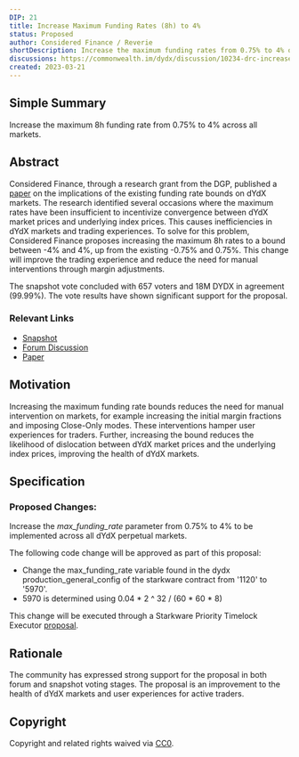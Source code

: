 ```yaml
---
DIP: 21
title: Increase Maximum Funding Rates (8h) to 4%
status: Proposed
author: Considered Finance / Reverie
shortDescription: Increase the maximum funding rates from 0.75% to 4% on all markets
discussions: https://commonwealth.im/dydx/discussion/10234-drc-increase-the-maximum-funding-rate
created: 2023-03-21
---
```


## Simple Summary

Increase the maximum 8h funding rate from 0.75% to 4% across all markets.

## Abstract

Considered Finance, through a research grant from the DGP, published a [paper](https://drive.google.com/file/d/1SyZJPmJXhyjapY_Dr9gJjU_gJLAwwWgf/view) on the implications of the existing funding rate bounds on dYdX markets. The research identified several occasions where the maximum rates have been insufficient to incentivize convergence between dYdX market prices and underlying index prices. This causes inefficiencies in dYdX markets and trading experiences. To solve for this problem, Considered Finance proposes increasing the maximum 8h rates to a bound between -4% and 4%, up from the existing -0.75% and 0.75%. This change will improve the trading experience and reduce the need for manual interventions through margin adjustments.

The snapshot vote concluded with 657 voters and 18M DYDX in agreement (99.99%). The vote results have shown significant support for the proposal.

### Relevant Links
- [Snapshot](https://snapshot.org/#/dydxgov.eth/proposal/0xfabe06f07828bf6d38110a17cb189ccd3e7b2f97d120023c7723f8893c89214d)
- [Forum Discussion](https://commonwealth.im/dydx/discussion/10234-drc-increase-the-maximum-funding-rate)
- [Paper](https://drive.google.com/file/d/1SyZJPmJXhyjapY_Dr9gJjU_gJLAwwWgf/view)

## Motivation
Increasing the maximum funding rate bounds reduces the need for manual intervention on markets, for example increasing the initial margin fractions and imposing Close-Only modes. These interventions hamper user experiences for traders. Further, increasing the bound reduces the likelihood of dislocation between dYdX market prices and the underlying index prices, improving the health of dYdX markets.

## Specification

### Proposed Changes:
Increase the _max_funding_rate_ parameter from 0.75% to 4% to be implemented across all dYdX perpetual markets.

The following code change will be approved as part of this proposal:
- Change the max_funding_rate variable found in the dydx production_general_config of the starkware contract from '1120' to '5970'.
- 5970 is determined using 0.04 * 2 ^ 32 / (60 * 60 * 8)

This change will be executed through a Starkware Priority Timelock Executor [proposal](https://docs.dydx.community/dydx-governance/resources/technical-overview).

## Rationale

The community has expressed strong support for the proposal in both forum and snapshot voting stages. The proposal is an improvement to the health of dYdX markets and user experiences for active traders.


## Copyright

Copyright and related rights waived via [CC0](https://creativecommons.org/publicdomain/zero/1.0/).
